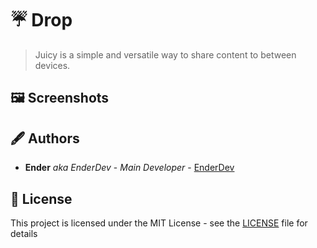 # ☔ Drop

> Juicy is a simple and versatile way to share content to between devices. 

## 🖼 Screenshots

## 🖋 Authors

- **Ender** _aka EnderDev_ - _Main Developer_ - [EnderDev](https://github.com/EnderDev)

## 🤵 License

This project is licensed under the MIT License - see the [LICENSE](LICENSE) file for details
